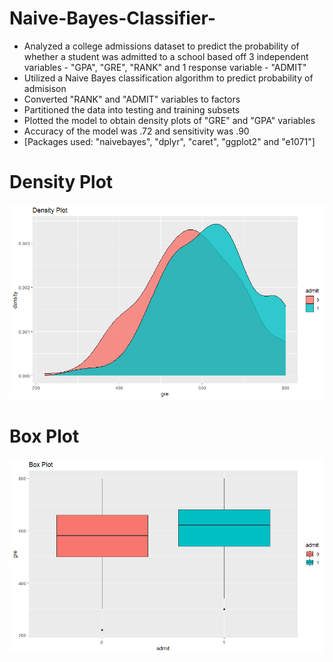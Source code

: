 # Naive-Bayes-Classifier-
* Analyzed a college admissions dataset to predict the probability of whether a student was admitted to a school based off 3 independent variables - "GPA", "GRE", "RANK" and 1 response variable - "ADMIT"
* Utilized a Naive Bayes classification algorithm to predict probability of admisison
* Converted "RANK" and  "ADMIT" variables to factors 
* Partitioned the data into testing and training subsets
* Plotted the model to obtain density plots of "GRE" and "GPA" variables
* Accuracy of the model was .72 and sensitivity was .90
* [Packages used: "naivebayes", "dplyr", "caret", "ggplot2" and "e1071"] 

# Density Plot
![Density Plot](https://github.com/shanenemeth/Naive-Bayes-Classifier-/blob/main/density%20plot.png)

# Box Plot
![Box Plot](https://github.com/shanenemeth/Naive-Bayes-Classifier-/blob/main/box%20plot.png)
